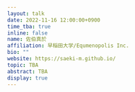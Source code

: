 ```yaml
---
layout: talk
date: 2022-11-16 12:00:00+0900
time_tba: true
inline: false
name: 佐伯真於
affiliation: 早稲田大学/Equmenopolis Inc.
bio: ""
website: https://saeki-m.github.io/
topic: TBA
abstract: TBA
display: true
---
```


